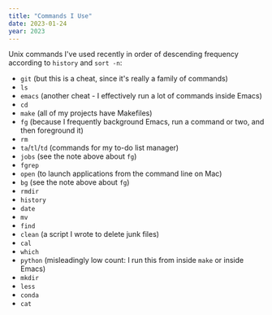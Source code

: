 ```yaml
---
title: "Commands I Use"
date: 2023-01-24
year: 2023
---
```


Unix commands I've used recently in order of descending frequency according to `history` and `sort -n`:

- `git` (but this is a cheat, since it's really a family of commands)
- `ls`
- `emacs` (another cheat - I effectively run a lot of commands inside Emacs)
- `cd`
- `make` (all of my projects have Makefiles)
- `fg` (because I frequently background Emacs, run a command or two, and then foreground it)
- `rm`
- `ta`/`tl`/`td` (commands for my to-do list manager)
- `jobs` (see the note above about `fg`)
- `fgrep`
- `open` (to launch applications from the command line on Mac)
- `bg` (see the note above about `fg`)
- `rmdir`
- `history`
- `date`
- `mv`
- `find`
- `clean` (a script I wrote to delete junk files)
- `cal`
- `which`
- `python` (misleadingly low count: I run this from inside `make` or inside Emacs)
- `mkdir`
- `less`
- `conda`
- `cat`
